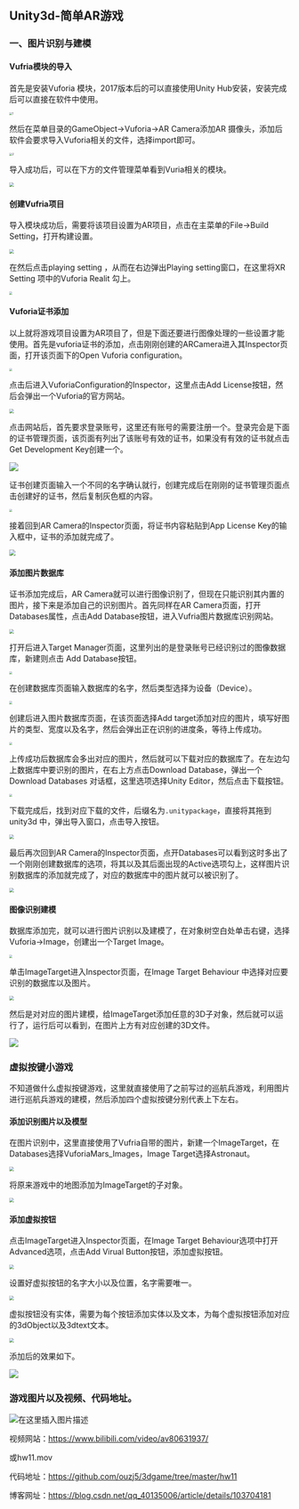 ## Unity3d-简单AR游戏

### 一、图片识别与建模

#### Vufria模块的导入

首先是安装Vuforia 模块，2017版本后的可以直接使用Unity Hub安装，安装完成后可以直接在软件中使用。

<img src="https://raw.githubusercontent.com/ouzj5/3dgame/master/hw11/pic/1.png" alt="1" style="zoom: 33%;" />



然后在菜单目录的GameObject->Vuforia->AR Camera添加AR 摄像头，添加后软件会要求导入Vuforia相关的文件，选择import即可。

<img src="https://raw.githubusercontent.com/ouzj5/3dgame/master/hw11/pic/2.png" alt="2" style="zoom:33%;" />



导入成功后，可以在下方的文件管理菜单看到Vuria相关的模块。

<img src="https://raw.githubusercontent.com/ouzj5/3dgame/master/hw11/pic/4.png" style="zoom: 50%;" />

#### 创建Vufria项目

导入模块成功后，需要将该项目设置为AR项目，点击在主菜单的File->Build Setting，打开构建设置。

<img src="https://raw.githubusercontent.com/ouzj5/3dgame/master/hw11/pic/5.png" style="zoom: 50%;" />

在然后点击playing setting ，从而在右边弹出Playing setting窗口，在这里将XR Setting 项中的Vuforia Realit 勾上。

<img src="https://raw.githubusercontent.com/ouzj5/3dgame/master/hw11/pic/6.png" style="zoom: 33%;" />



#### Vuforia证书添加

以上就将游戏项目设置为AR项目了，但是下面还要进行图像处理的一些设置才能使用。首先是vuforia证书的添加，点击刚刚创建的ARCamera进入其Inspector页面，打开该页面下的Open Vuforia configuration。

<img src="https://raw.githubusercontent.com/ouzj5/3dgame/master/hw11/pic/7.png" style="zoom:33%;" />



点击后进入VuforiaConfiguration的Inspector，这里点击Add License按钮，然后会弹出一个Vuforia的官方网站。

<img src="https://raw.githubusercontent.com/ouzj5/3dgame/master/hw11/pic/8.png" style="zoom: 50%;" />



点击网站后，首先要求登录账号，这里还有账号的需要注册一个。登录完会是下面的证书管理页面，该页面有列出了该账号有效的证书，如果没有有效的证书就点击Get Development Key创建一个。

![](https://raw.githubusercontent.com/ouzj5/3dgame/master/hw11/pic/9.png)



证书创建页面输入一个不同的名字确认就行，创建完成后在刚刚的证书管理页面点击创建好的证书，然后复制灰色框的内容。

<img src="https://raw.githubusercontent.com/ouzj5/3dgame/master/hw11/pic/11.png" style="zoom:33%;" />



接着回到AR Camera的Inspector页面，将证书内容粘贴到App License Key的输入框中，证书的添加就完成了。

<img src="https://raw.githubusercontent.com/ouzj5/3dgame/master/hw11/pic/12.png" style="zoom: 67%;" />

#### 添加图片数据库

证书添加完成后，AR Camera就可以进行图像识别了，但现在只能识别其内置的图片，接下来是添加自己的识别图片。首先同样在AR Camera页面，打开Databases属性，点击Add Database按钮，进入Vufria图片数据库识别网站。

<img src="https://raw.githubusercontent.com/ouzj5/3dgame/master/hw11/pic/13.png" style="zoom: 50%;" />



打开后进入Target Manager页面，这里列出的是登录账号已经识别过的图像数据库，新建则点击 Add Database按钮。

<img src="https://raw.githubusercontent.com/ouzj5/3dgame/master/hw11/pic/14.png" style="zoom: 33%;" />



在创建数据库页面输入数据库的名字，然后类型选择为设备（Device）。

<img src="https://raw.githubusercontent.com/ouzj5/3dgame/master/hw11/pic/15.png" style="zoom:33%;" />



创建后进入图片数据库页面，在该页面选择Add target添加对应的图片，填写好图片的类型、宽度以及名字，然后会弹出正在识别的进度条，等待上传成功。

<img src="https://raw.githubusercontent.com/ouzj5/3dgame/master/hw11/pic/16.png" style="zoom:33%;" />



上传成功后数据库会多出对应的图片，然后就可以下载对应的数据库了。在左边勾上数据库中要识别的图片，在右上方点击Download Database，弹出一个Download Databases 对话框，这里选项选择Unity Editor，然后点击下载按钮。

<img src="https://raw.githubusercontent.com/ouzj5/3dgame/master/hw11/pic/17.png" style="zoom:33%;" />



下载完成后，找到对应下载的文件，后缀名为`.unitypackage`，直接将其拖到unity3d 中，弹出导入窗口，点击导入按钮。

<img src="https://raw.githubusercontent.com/ouzj5/3dgame/master/hw11/pic/19.png" style="zoom: 50%;" />



最后再次回到AR Camera的Inspector页面，点开Databases可以看到这时多出了一个刚刚创建数据库的选项，将其以及其后面出现的Active选项勾上，这样图片识别数据库的添加就完成了，对应的数据库中的图片就可以被识别了。

<img src="https://raw.githubusercontent.com/ouzj5/3dgame/master/hw11/pic/20.png" style="zoom: 50%;" />

#### 图像识别建模

数据库添加完，就可以进行图片识别以及建模了，在对象树空白处单击右键，选择Vuforia->Image，创建出一个Target Image。

<img src="https://raw.githubusercontent.com/ouzj5/3dgame/master/hw11/pic/21.png" style="zoom:33%;" />

单击ImageTarget进入Inspector页面，在Image Target Behaviour 中选择对应要识别的数据库以及图片。

<img src="https://raw.githubusercontent.com/ouzj5/3dgame/master/hw11/pic/22.png" style="zoom: 50%;" />



然后是对对应的图片建模，给ImageTarget添加任意的3D子对象，然后就可以运行了，运行后可以看到，在图片上方有对应创建的3D文件。

![](https://raw.githubusercontent.com/ouzj5/3dgame/master/hw11/pic/23.png)



### 虚拟按键小游戏

不知道做什么虚拟按键游戏，这里就直接使用了之前写过的巡航兵游戏，利用图片进行巡航兵游戏的建模，然后添加四个虚拟按键分别代表上下左右。

#### 添加识别图片以及模型

在图片识别中，这里直接使用了Vufria自带的图片，新建一个ImageTarget，在Databases选择VuforiaMars_Images，Image Target选择Astronaut。

<img src="https://raw.githubusercontent.com/ouzj5/3dgame/master/hw11/pic/28.png" style="zoom:50%;" />

将原来游戏中的地图添加为ImageTarget的子对象。

<img src="https://raw.githubusercontent.com/ouzj5/3dgame/master/hw11/pic/29.png" style="zoom:50%;" />

#### 添加虚拟按钮

点击ImageTarget进入Inspector页面，在Image Target Behaviour选项中打开Advanced选项，点击Add Virual Button按钮，添加虚拟按钮。

<img src="https://raw.githubusercontent.com/ouzj5/3dgame/master/hw11/pic/24.png" style="zoom: 50%;" />

设置好虚拟按钮的名字大小以及位置，名字需要唯一。

<img src="https://raw.githubusercontent.com/ouzj5/3dgame/master/hw11/pic/25.png" style="zoom: 50%;" />

虚拟按钮没有实体，需要为每个按钮添加实体以及文本，为每个虚拟按钮添加对应的3dObject以及3dtext文本。

<img src="https://raw.githubusercontent.com/ouzj5/3dgame/master/hw11/pic/26.png" style="zoom:50%;" />

添加后的效果如下。

![](https://raw.githubusercontent.com/ouzj5/3dgame/master/hw11/pic/27.png)



### 游戏图片以及视频、代码地址。

![在这里插入图片描述](https://img-blog.csdnimg.cn/20191225185141194.png?x-oss-process=image/watermark,type_ZmFuZ3poZW5naGVpdGk,shadow_10,text_aHR0cHM6Ly9ibG9nLmNzZG4ubmV0L3FxXzQwMTM1MDA2,size_16,color_FFFFFF,t_70)

视频网站：https://www.bilibili.com/video/av80631937/

或hw11.mov

代码地址：https://github.com/ouzj5/3dgame/tree/master/hw11

博客网址：https://blog.csdn.net/qq_40135006/article/details/103704181